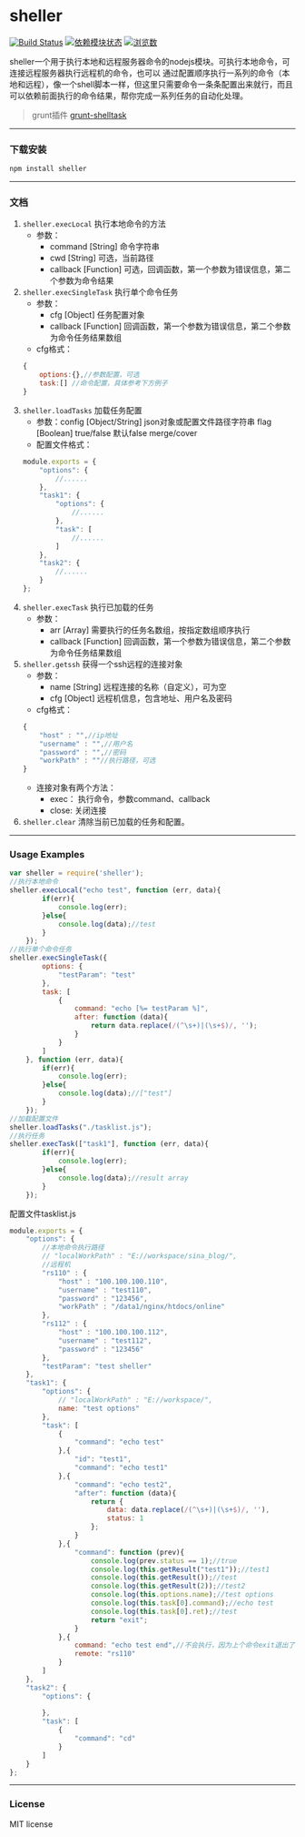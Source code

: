 # sheller
[![Build Status](https://travis-ci.org/RK-WJW/sheller.svg?branch=master)](https://travis-ci.org/RK-WJW/sheller)
[![依赖模块状态](https://david-dm.org/RK-WJW/grunt-shelltask.png)](http://david-dm.org/RK-WJW/grunt-shelltask)
[![浏览数](https://sourcegraph.com/api/repos/github.com/RK-WJW/grunt-shelltask/counters/views.png?no-count)](https://sourcegraph.com/github.com/RK-WJW/grunt-shelltask)


sheller一个用于执行本地和远程服务器命令的nodejs模块。可执行本地命令，可连接远程服务器执行远程机的命令，也可以
通过配置顺序执行一系列的命令（本地和远程），像一个shell脚本一样，但这里只需要命令一条条配置出来就行，而且可以依赖前面执行的命令结果，帮你完成一系列任务的自动化处理。   

>grunt插件 [grunt-shelltask](https://github.com/RK-WJW/grunt-shelltask)

---

### 下载安装
```bash
npm install sheller
```

---

### 文档
1.  `sheller.execLocal` 执行本地命令的方法    
    -   参数：
        -   command [String] 命令字符串    
        -   cwd [String] 可选，当前路径    
        -   callback [Function] 可选，回调函数，第一个参数为错误信息，第二个参数为命令结果    
2.  `sheller.execSingleTask` 执行单个命令任务    
    -   参数：
        -   cfg [Object] 任务配置对象
        -   callback [Function] 回调函数，第一个参数为错误信息，第二个参数为命令任务结果数组    
    -   cfg格式：
    ```javascript
    {
        options:{},//参数配置，可选
        task:[] //命令配置，具体参考下方例子
    }
    ```
3.  `sheller.loadTasks` 加载任务配置
    -   参数：config [Object/String] json对象或配置文件路径字符串
              flag [Boolean] true/false 默认false merge/cover
    -   配置文件格式：
    ```javascript
    module.exports = {
        "options": {
            //......
        },
        "task1": {
            "options": {
                //......
            },
            "task": [
                //......
            ]    
        },
        "task2": {
            //......
        } 
    };
    ```
4.  `sheller.execTask` 执行已加载的任务
    -   参数：
        -   arr [Array] 需要执行的任务名数组，按指定数组顺序执行
        -   callback [Function] 回调函数，第一个参数为错误信息，第二个参数为命令任务结果数组
5.  `sheller.getssh` 获得一个ssh远程的连接对象
    -   参数：
        -   name [String] 远程连接的名称（自定义），可为空
        -   cfg [Object] 远程机信息，包含地址、用户名及密码
    -   cfg格式：
    ```javascript    
    {
        "host" : "",//ip地址
        "username" : "",//用户名
        "password" : "",//密码
        "workPath" : ""//执行路径，可选
    }
    ```
    -   连接对象有两个方法：
        -   exec： 执行命令，参数command、callback
        -   close: 关闭连接
6. `sheller.clear` 清除当前已加载的任务和配置。

---

### Usage Examples
```javascript
var sheller = require('sheller');
//执行本地命令
sheller.execLocal("echo test", function (err, data){
        if(err){
            console.log(err);
        }else{
            console.log(data);//test
        }
    });
//执行单个命令任务
sheller.execSingleTask({
        options: {
            "testParam": "test"
        },
        task: [
            {
                command: "echo [%= testParam %]",
                after: function (data){
                    return data.replace(/(^\s+)|(\s+$)/, '');
                }
            }
        ]
    }, function (err, data){
        if(err){
            console.log(err);
        }else{
            console.log(data);//["test"]
        }
    });
//加载配置文件
sheller.loadTasks("./tasklist.js");
//执行任务
sheller.execTask(["task1"], function (err, data){
        if(err){
            console.log(err);
        }else{
            console.log(data);//result array
        }
    });
```
配置文件tasklist.js
```javascript
module.exports = {
    "options": {
        //本地命令执行路径
        // "localWorkPath" : "E://workspace/sina_blog/",
        //远程机
        "rs110" : {
            "host" : "100.100.100.110",
            "username" : "test110",
            "password" : "123456",
            "workPath" : "/data1/nginx/htdocs/online"
        },
        "rs112" : {
            "host" : "100.100.100.112",
            "username" : "test112",
            "password" : "123456"
        },
        "testParam": "test sheller"
    },
    "task1": {
        "options": {
            // "localWorkPath" : "E://workspace/",
            name: "test options"
        },
        "task": [
            {
                "command": "echo test"
            },{
                "id": "test1",
                "command": "echo test1"
            },{
                "command": "echo test2",
                "after": function (data){
                    return {
                        data: data.replace(/(^\s+)|(\s+$)/, ''),
                        status: 1
                    };
                }
            },{
                "command": function (prev){
                    console.log(prev.status == 1);//true
                    console.log(this.getResult("test1"));//test1
                    console.log(this.getResult());//test
                    console.log(this.getResult(2));//test2
                    console.log(this.options.name);//test options
                    console.log(this.task[0].command);//echo test                    
                    console.log(this.task[0].ret);//test
                    return "exit";
                }
            },{
                command: "echo test end",//不会执行，因为上个命令exit退出了
                remote: "rs110"
            }
        ]    
    },
    "task2": {
        "options": {
        
        },
        "task": [
            {
                "command": "cd"
            }
        ]
    } 
};
```
---

### License

MIT license
